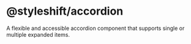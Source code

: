 # @styleshift/accordion

A flexible and accessible accordion component that supports single or multiple expanded items.
